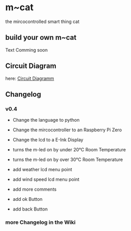 # m~cat
the mircocontrolled smart thing cat

## build your own m~cat
Text Comming soon

## Circuit Diagram
here: [Circuit Diagramm](https://github.com/ingressy/m-cat/blob/main/things/m~cat.pdf)

## Changelog

### v0.4
- Change the language to python
- Change the mircocontroller to an Raspberry Pi Zero
- Change the lcd to a E-Ink Display

  
- turns the m-led on by under 20°C Room Temperature
- turns the m-led on by over 30°C Room Temperature
- add weather lcd menu point
- add wind speed lcd menu point
- add more comments
- add ok Button
- add back Button

### more Changelog in the Wiki
